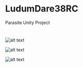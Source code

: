 # LudumDare38RC
Parasite Unity Project
#


![alt text](https://trello-attachments.s3.amazonaws.com/58fab3bb2b27c1485ec694af/58fb9547edf15c4041b0ebfb/ecd0239d17ddfd95c5b579e14b5ab2cf/upload_4_24_2017_at_4_29_08_PM.png)


![alt text](https://trello-attachments.s3.amazonaws.com/58fab3bb2b27c1485ec694af/58fb9547edf15c4041b0ebfb/017c8200a054118984dcde5ba38ad8cb/upload_4_24_2017_at_4_28_41_PM.png)


![alt text](https://trello-attachments.s3.amazonaws.com/58fab3bb2b27c1485ec694af/58fbeb1c7d391d97ef19ff09/785a08ae1f1b605c5afde7ad509053f8/Brainv1.png)
